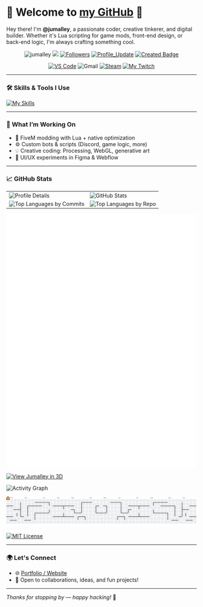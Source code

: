 # 👋 Welcome to [my GitHub](https://github.com/jumalley) 🏡

Hey there! I'm **@jumalley**, a passionate coder, creative tinkerer, and digital builder. Whether it's Lua scripting for game mods, front-end design, or back-end logic, I'm always crafting something cool.

<p align="center"> 
    <img src="https://komarev.com/ghpvc/?username=jumalley" alt="jumalley"/>       
    <a href="https://github.com/jumalley/jumalley/pulse" alt="Activity"><img src="https://img.shields.io/github/commit-activity/m/jumalley/jumalley" /></a>
    <a href="https://github.com/jumalley?tab=followers"><img alt="Followers" src="https://img.shields.io/github/followers/jumalley?color=4C1&logo=github"></a>
    <a href="https://github.com/jumalley/jumalley" target="_blank"><img alt="Profile_Update" src="https://img.shields.io/github/last-commit/jumalley/jumalley?label=Profile%20update&style=fflat-square"></a>
    <a href="https://github.com/jumalley"><img src="https://badges.pufler.dev/created/jumalley/jumalley" alt="Created Badge" /></a>
</p>

<p align="center">
    <a href="https://code.visualstudio.com/"><img src="https://img.shields.io/badge/Editor-VS%20Code-blue/?logo=visualstudiocode&logoColor=blue&color=blue" alt="VS Code" /></a>
    <img src="https://img.shields.io/badge/Uses-Gmail-blue/?logo=gmail&logoColor=warning&color=red" alt="Gmail" />
    <a href="https://store.steampowered.com/"><img src="https://img.shields.io/badge/Uses-Steam-blue/?logo=steam&logoColor=1b2838&color=1b2838" alt="Steam" /></a>
    <a href="https://www.twitch.tv/jumalleyy"><img src="https://img.shields.io/twitch/status/jumalleyy?color=f70505&label=My%20Twitch&logo=twitch&style=flat-square" alt="My Twitch" /></a>
</p>

---

### 🛠️ Skills & Tools I Use

[![My Skills](https://skillicons.dev/icons?i=atom,js,html,css,arduino,c,cpp,codepen,discord,bots,eclipse,figma,git,github,githubactions,jquery,lua,mongodb,mysql,nodejs,webflow,php,powershell,processing,py,stackoverflow,mastodon,wordpress,xd)](https://skillicons.dev)

---

### 🚧 What I’m Working On

- 🔧 FiveM modding with Lua + native optimization
- ⚙️ Custom bots & scripts (Discord, game logic, more)
- 💡 Creative coding: Processing, WebGL, generative art
- 🎨 UI/UX experiments in Figma & Webflow

---

### 📈 GitHub Stats

<div align="center">

<table>
  <tr>
    <td>
      <img src="http://github-profile-summary-cards.vercel.app/api/cards/profile-details?username=jumalley&theme=transparent" alt="Profile Details" />
    </td>
    <td>
      <img src="http://github-profile-summary-cards.vercel.app/api/cards/stats?username=jumalley&theme=transparent" alt="GitHub Stats" />
    </td>
  </tr>
  <tr>
    <td>
      <img src="http://github-profile-summary-cards.vercel.app/api/cards/most-commit-language?username=jumalley&theme=transparent" alt="Top Languages by Commits" />
    </td>
    <td>
      <img src="http://github-profile-summary-cards.vercel.app/api/cards/repos-per-language?username=jumalley&theme=transparent" alt="Top Languages by Repo" />
    </td>
  </tr>
</table>

</div>

<picture>
  <source media="(prefers-color-scheme: dark)" srcset="https://raw.githubusercontent.com/jumalley/jumalley/d42cbf9b95b6dc9c26a8202e7ecd9d33154f7eb0/metrics.plugin.calendar.full.svg">
  <source media="(prefers-color-scheme: light)" srcset="https://raw.githubusercontent.com/jumalley/jumalley/d42cbf9b95b6dc9c26a8202e7ecd9d33154f7eb0/metrics.plugin.calendar.full.svg">
  <img alt="Full history contribution calendar" src="https://raw.githubusercontent.com/jumalley/jumalley/d42cbf9b95b6dc9c26a8202e7ecd9d33154f7eb0/metrics.plugin.calendar.full.svg">
</picture>

[![View Jumalley in 3D](https://img.shields.io/badge/Launch%203D%20View-blue?style=for-the-badge)](https://skyline3d.in/jumalley/embed?endDate=2025-04-30&enableZoom=false)

![Activity Graph](https://github-readme-activity-graph.vercel.app/graph?username=jumalley&theme=tokyo-night&hide_border=true)

<picture>
  <source media="(prefers-color-scheme: dark)" srcset="https://raw.githubusercontent.com/jumalley/jumalley/output/pacman-contribution-graph-dark.svg">
  <source media="(prefers-color-scheme: light)" srcset="https://raw.githubusercontent.com/jumalley/jumalley/output/pacman-contribution-graph.svg">
  <img alt="pacman contribution graph" src="https://raw.githubusercontent.com/jumalley/jumalley/output/pacman-contribution-graph.svg">
</picture>

[![MIT License](https://img.shields.io/badge/License-MIT-green.svg)](https://choosealicense.com/licenses/mit/)

</div>

---

### 🌍 Let's Connect

- 🌐 [Portfolio / Website](https://jumalley.github.io/Portfolio/)
- 💬 Open to collaborations, ideas, and fun projects!

---

_Thanks for stopping by — happy hacking!_ 🚀
